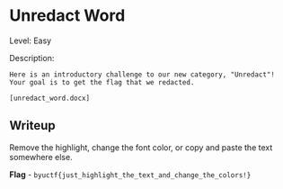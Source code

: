 # Unredact Word
Level: Easy

Description:
```
Here is an introductory challenge to our new category, "Unredact"! Your goal is to get the flag that we redacted.

[unredact_word.docx]
```

## Writeup
Remove the highlight, change the font color, or copy and paste the text somewhere else.

**Flag** - `byuctf{just_highlight_the_text_and_change_the_colors!}`